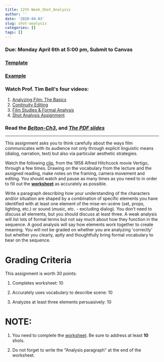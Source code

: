```yaml
---
title: 12th Week_Shot_Analysis
author: ''
date: '2020-04-03'
slug: shot-analysis
categories: []
tags: []
---
```


### Due: **Monday April 6th at 5:00 pm**, Submit to Canvas

### [Template](/files/12-week/worksheet.docx/)

### [Example](/files/12-week/example.pdf/)

### Watch Prof. Tim Bell's four videos:

1. [Analyzing Film: The Basics](https://iu.mediaspace.kaltura.com/media/Analyzing+film+1A+The+basics/1_cj175nto)
2. [Continuity Editing](https://iu.mediaspace.kaltura.com/media/Analyzing+film+2A+Continuity+editing/1_780nzqxp)
3. [Film Studies & Formal Analysis](https://iu.mediaspace.kaltura.com/id/1_eovz3qru?width=400&height=285&playerId=26683571)
4. [Shot Analysis Assignment](https://iu.mediaspace.kaltura.com/media/Analyzing+film+4A+shot+analysis+assignment/1_xcmp4qe0)

### Read the [*Belton-Ch3*](/files/12-week/Belton-Ch3.pdf/), and [*The PDF slides*](/files/12-week/slides.pdf/)

---
This assignment asks you to think carefully about the ways film communicates with its audience not only through explicit linguistic means (dialog, narration, text) but also via particular aesthetic strategies.

Watch the following [clip](https://www.youtube.com/watch?v=d-kcczAff40&t=21s), from the 1958 Alfred Hitchcock movie Vertigo, through a few times. Drawing on the vocabulary from the lecture and the assigned reading, make notes on the framing, camera movement and editing. You should watch and pause as many times as you need to in order to fill out the [**worksheet**](/files/12-week/worksheet.docx/) as accurately as possible.

Write a paragraph describing how your understanding of the characters and/or situation are shaped by a combination of specific elements you have identified with at least one element of the mise-en-scène (set, props, lighting, etc.) or sound (music, etc. - excluding dialog). You don’t need to discuss all elements, but you should discuss at least three. A weak analysis will list lots of formal terms but not say much about how they function in the sequence. A good analysis will say how elements work together to create meaning. You will not be graded on whether you are analyzing 'correctly' but whether you clearly, aptly and thoughtfully bring formal vocabulary to bear on the sequence.

# Grading Criteria

This assignment is worth 30 points:

1. Completes worksheet: 10

2. Accurately uses vocabulary to describe scene: 10

3. Analyzes at least three elements persuasively: 10


# NOTE:

1. You need to complete the [worksheet](/files/12-week/worksheet.docx/). Be sure to address at least **10** shots. 

2. Do not forget to write the "Analysis paragraph" at the end of the worksheet. 